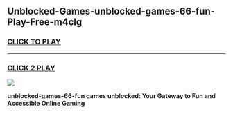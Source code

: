 
## Unblocked-Games-unblocked-games-66-fun-Play-Free-m4clg
<h3>
<a href="https://premium76.site?title=unblocked-games-66-fun&ref=18A1">CLICK TO PLAY</a></h3>
<hr>

<h3>
<a href="https://premium76.site?title=unblocked-games-66-fun&ref=18A1">CLICK 2 PLAY</a>
  
</h3>

<a href="https://premium76.site?title=unblocked-games-66-fun&ref=18A1"><img src="https://clearcache.store/games.png"></a>


**unblocked-games-66-fun games unblocked: Your Gateway to Fun and Accessible Online Gaming**
